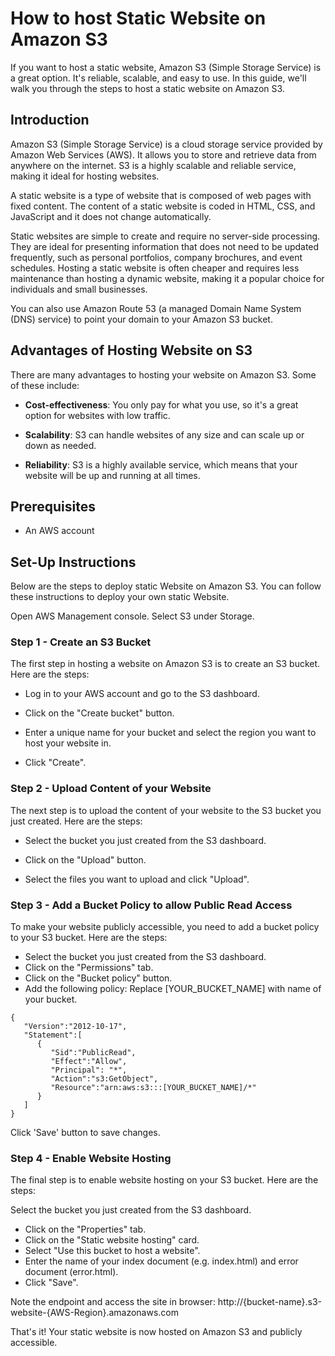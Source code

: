 # How to host Static Website on Amazon S3

If you want to host a static website, Amazon S3 (Simple Storage Service) is a great option. It's reliable, scalable, and easy to use. In this guide, we'll walk you through the steps to host a static website on Amazon S3.

## Introduction
Amazon S3 (Simple Storage Service) is a cloud storage service provided by Amazon Web Services (AWS). It allows you to store and retrieve data from anywhere on the internet. S3 is a highly scalable and reliable service, making it ideal for hosting websites.

A static website is a type of website that is composed of web pages with fixed content. The content of a static website is coded in HTML, CSS, and JavaScript and it does not change automatically. 

Static websites are simple to create and require no server-side processing. They are ideal for presenting information that does not need to be updated frequently, such as personal portfolios, company brochures, and event schedules. Hosting a static website is often cheaper and requires less maintenance than hosting a dynamic website, making it a popular choice for individuals and small businesses.

You can also use Amazon Route 53 (a managed Domain Name System (DNS) service) to point your domain to your Amazon S3 bucket.

## Advantages of Hosting Website on S3

There are many advantages to hosting your website on Amazon S3. Some of these include:

* **Cost-effectiveness**: You only pay for what you use, so it's a great option for websites with low traffic.

* **Scalability**: S3 can handle websites of any size and can scale up or down as needed.

* **Reliability**: S3 is a highly available service, which means that your website will be up and running at all times.
 
## Prerequisites

* An AWS account

## Set-Up Instructions

Below are the steps to deploy static Website on Amazon S3. You can follow these instructions to deploy your own static Website.

Open AWS Management console. Select S3 under Storage.

### Step 1 - Create an S3 Bucket

The first step in hosting a website on Amazon S3 is to create an S3 bucket. Here are the steps:

* Log in to your AWS account and go to the S3 dashboard.

* Click on the "Create bucket" button.

* Enter a unique name for your bucket and select the region you want to host your website in.

* Click "Create".


### Step 2 - Upload Content of your Website

The next step is to upload the content of your website to the S3 bucket you just created. Here are the steps:

* Select the bucket you just created from the S3 dashboard.

* Click on the "Upload" button.

* Select the files you want to upload and click "Upload".


### Step 3 - Add a Bucket Policy to allow Public Read Access

To make your website publicly accessible, you need to add a bucket policy to your S3 bucket. Here are the steps:

* Select the bucket you just created from the S3 dashboard.
* Click on the "Permissions" tab.
* Click on the "Bucket policy" button.
* Add the following policy: Replace [YOUR_BUCKET_NAME] with name of your bucket.

```
{
   "Version":"2012-10-17",
   "Statement":[
      {
         "Sid":"PublicRead",
         "Effect":"Allow",
         "Principal": "*",
         "Action":"s3:GetObject",
         "Resource":"arn:aws:s3:::[YOUR_BUCKET_NAME]/*"
      }
   ]
}
```

Click 'Save' button to save changes.


### Step 4 - Enable Website Hosting

The final step is to enable website hosting on your S3 bucket. Here are the steps:

Select the bucket you just created from the S3 dashboard.

* Click on the "Properties" tab.
* Click on the "Static website hosting" card.
* Select "Use this bucket to host a website".
* Enter the name of your index document (e.g. index.html) and error document (error.html).
* Click "Save".

Note the endpoint and access the site in browser:
http://{bucket-name}.s3-website-{AWS-Region}.amazonaws.com

That's it! Your static website is now hosted on Amazon S3 and publicly accessible.


